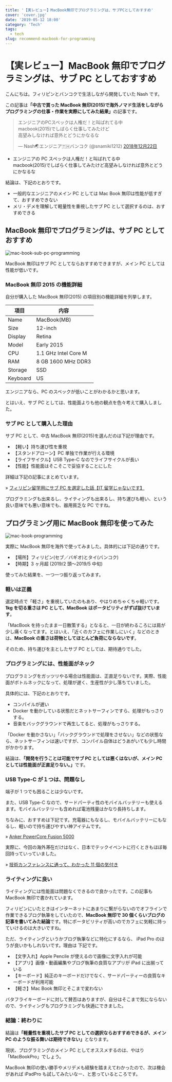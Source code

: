 ```yaml
---
title: '【実レビュー】MacBook無印でプログラミングは、サブPCとしておすすめ'
cover: 'cover.jpg'
date: '2019-05-12 18:00'
category: 'Tech'
tags:
  - tech
slug: recommend-macbook-for-programming
---
```


# 【実レビュー】MacBook 無印でプログラミングは、サブ PC としておすすめ

こんにちは。フィリピンとバンコクで生活しながら開発していた Nash です。

この記事は<b>「中古で買った MacBook 無印(2015)で海外ノマド生活をしながらプログラミングの仕事・作業を実際にしてみた結果」</b>の記事です。

<blockquote class="twitter-tweet" data-lang="ja"><p lang="ja" dir="ltr">エンジニアのPCスペックは人権だ！と叫ばれてる中<br>macbook(2015)でしばらく仕事してみたけど<br>高望みしなければ意外とどうにかなるな</p>&mdash; Nash🌏エンジニア🇹🇭バンコク (@snamiki1212) <a href="https://twitter.com/snamiki1212/status/1076377911718891520?ref_src=twsrc%5Etfw">2018年12月22日</a></blockquote>
<script async src="https://platform.twitter.com/widgets.js" charset="utf-8"></script>

- エンジニアの PC スペックは人権だ！と叫ばれてる中<br>macbook(2015)でしばらく仕事してみたけど高望みしなければ意外とどうにかなるな

結論は、下記のとおりです。

- 一般的なエンジニアのメイン PC としては Mac Book 無印は性能が低すぎて、おすすめできない
- メリ・デメを理解して軽量性を重視したサブ PC として選択するのは、おすすめできる

## MacBook 無印でプログラミングは、サブ PC としておすすめ

![mac-book-sub-pc-programming](./1.jpg)

MacBook 無印はサブ PC としてならおすすめできますが、メイン PC としては性能が低いです。

### MacBook 無印 2015 の機能詳細

自分が購入した MacBook 無印(2015) の項目別の機能詳細を列挙します。

| 項目     | 内容                 |
| -------- | -------------------- |
| Name     | MacBook(MB)          |
| Size     | 12-inch              |
| Display  | Retina               |
| Model    | Early 2015           |
| CPU      | 1.1 GHz Intel Core M |
| RAM      | 8 GB 1600 MHz DDR3   |
| Storage  | SSD                  |
| Keyboard | US                   |

エンジニアなら、PC のスペックが低いことがわかるかと思います。

とはいえ、サブ PC としては、性能面よりも他の観点を色々考えて購入しました。

### サブ PC として購入した理由

サブ PC として、中古 MacBook 無印(2015)を選んだのは下記が理由です。

- 【軽い】持ち運び性を重視
- 【スタンドアローン】PC 単独で作業が行える環境
- 【ライフサイクル】USB Type-C なのでライフサイクルが長い
- 【性能】性能面はそこそこで妥協することにした

詳細は下記の記事にまとめています。

» [フィリピン留学用にサブ PC を選定した話【IT 留学じゃないです】](./philippines-select-sub-pc)

プログラミングも出来るし、ライティングも出来るし、持ち運びも軽い、という良い意味でも悪い意味でも、器用貧乏な PC ですね。

## プログラミング用に MacBook 無印を使ってみた

![mac-book-programming](./2.jpg)

実際に MacBook 無印を海外で使ってみました。具体的には下記の通りです。

- 【場所】フィリピン(セブ／バギオ)とタイ(バンコク)
- 【時期】3 ヶ月超 (2019/2 頭〜2019/5 中旬)

使ってみた結果を、一つ一つ振り返ってみます。

### 軽いは正義

選定時点で「軽さ」を重視していたのもあり、やはりめちゃくちゃ軽いです。<b>1kg を切る重さは PC として、MacBook はポータビリティがずば抜けています</b>。

「MacBook を持ったまま一日散策する」となると、一日が終わるころには肩が少し痛くなってます。とはいえ、「近くのカフェに作業しにいく」などのときは、<b>MacBook の重さは荷物としてほとんど負荷にならないです</b>。

そのため、持ち運びを主としたサブ PC としては、期待通りでした。

### プログラミングには、性能面がネック

プログラミングをガッツリやる場合は性能面は、正直足りないです。実際、性能面がボトルネックになって、処理が遅く、生産性が少し落ちていました。

具体的には、下記のとおりです。

- コンパイルが遅い
- Docker を動かしている状態だとネットサーフィンですら、処理がもっさりする。
- 音楽をバックグラウンドで再生してると、処理がもっさりする。

「Docker を動かさない」「バックグラウンドで処理をさせない」などの状態なら、ネットサーフィンは速いですが、コンパイル自体はどうあがいても少し時間がかかります。

結論は、<b>「開発を行うことは可能でサブ PC としては悪くはないが、メイン PC としては性能面が正直足りない。」</b>です。

### USB Type-C が１つは、問題なし

端子が 1 つでも困ることは少ないです。

また、USB Type-C なので、サードパーティ性のモバイルバッテリーも使えるます。モバイルバッテリーも含めれば電池残量はかなり長持ちします。

ちなみに、おすすめは下記です。充電器にもなるし、モバイルバッテリーにもなるし、軽いので持ち運びやすい神アイテムです。

» [Anker PowerCore Fusion 5000](https://www.ankerjapan.com/category/BATTERY/A1621.html)

実際に、今回の海外滞在だけはなく、日本でテックイベントに行くときもほぼ毎回持っていっていました。

» [技術カンファレンスに通って、わかった 11 個の気付き](https://snamiki1212.com/result-of-going-to-conference)

### ライティングに良い

ライティングには性能面は問題なくできるので良かったです。この記事も MacBook 無印で書かれています。

フィリピンにいたときはインターネットにあまりに繋がらないのでオフラインで作業できるブログ執筆をしていたので、<b>MacBook 無印で 30 個くらいブログの記事を書いてみた結論</b>です。特にポータビリティが高いのでカフェに気軽に持っていけるのは大きいですね。

ただ、ライティングというかブログ執筆などに特化にするなら、 iPad Pro のほうが良いかもしれないです。理由は 下記です。

- 【文字入れ】Apple Pencile が使えるので画像に文字入れが可能
- 【アプリ】画像・動画編集やブログ執筆の良質なアプリが iPad に出揃っている
- 【キーボード】純正のキーボードだけでなく、サードパーティーの良質なキーボードが利用可能
- 【軽さ】Mac Book 無印とそこまで変わない

バタフライキーボードに対して賛否はありますが、自分はそこまで気にならないので、ライティングもプログラミングも快適にできました。

### 結論：終わりに

結論は<b>「軽量性を重視したサブ PC としての選択ならおすすめできるが、メイン PC のような振る舞いは期待できない」</b>となります。

現状、プログラミングのメイン PC としてオススメするのは、やはり「MacBookPro」でしょう。

MacBook 無印の使い勝手やメリデメも経験を踏まえてわかったので、次は機会があれば iPadPro も試してみたいなー、と思っているところです。

```

```
